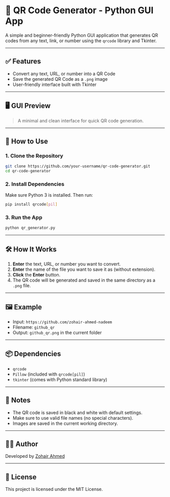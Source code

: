# 📱 QR Code Generator - Python GUI App

A simple and beginner-friendly Python GUI application that generates QR codes from any text, link, or number using the `qrcode` library and Tkinter.

---

## ✅ Features

- Convert any text, URL, or number into a QR Code
- Save the generated QR Code as a `.png` image
- User-friendly interface built with Tkinter

---

## 🖥️ GUI Preview

> A minimal and clean interface for quick QR code generation.

---

## 🚀 How to Use

### 1. Clone the Repository

```bash
git clone https://github.com/your-username/qr-code-generator.git
cd qr-code-generator
```

### 2. Install Dependencies

Make sure Python 3 is installed. Then run:

```bash
pip install qrcode[pil]
```

### 3. Run the App

```bash
python qr_generator.py
```

---

## 🛠️ How It Works

1. **Enter** the text, URL, or number you want to convert.
2. **Enter** the name of the file you want to save it as (without extension).
3. **Click** the **Enter** button.
4. The QR code will be generated and saved in the same directory as a `.png` file.

---

## 🖼️ Example

- Input: `https://github.com/zohair-ahmed-nadeem`
- Filename: `github_qr`
- Output: `github_qr.png` in the current folder

---

## 📦 Dependencies

- `qrcode`
- `Pillow` (included with `qrcode[pil]`)
- `tkinter` (comes with Python standard library)

---

## 📌 Notes

- The QR code is saved in black and white with default settings.
- Make sure to use valid file names (no special characters).
- Images are saved in the current working directory.

---

## 👨‍💻 Author

Developed by [Zohair Ahmed](https://github.com/zohair-ahmed-nadeem)

---

## 📄 License

This project is licensed under the MIT License.
